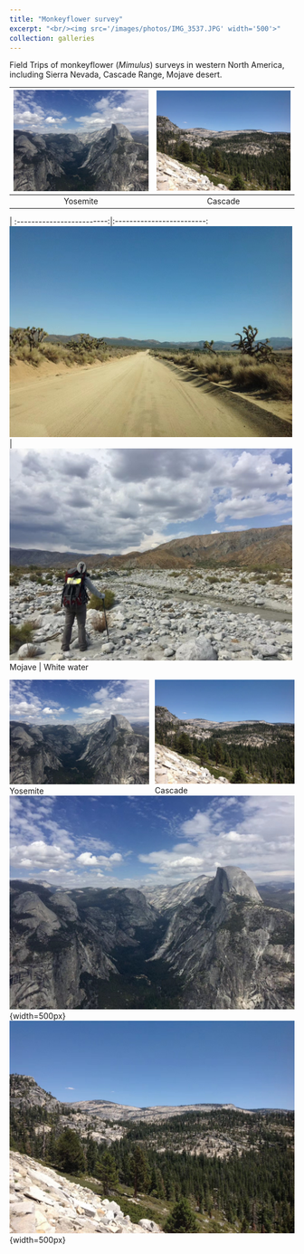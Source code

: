 ```yaml
---
title: "Monkeyflower survey"
excerpt: "<br/><img src='/images/photos/IMG_3537.JPG' width='500'>"
collection: galleries
---
```


Field Trips of monkeyflower (*Mimulus*) surveys in western North America, including Sierra Nevada, Cascade Range, Mojave desert.


<img src="/images/photos/IMG_3537.JPG" width="500" /> | <img src="/images/photos/IMG_3539.JPG" width="500" />
:-------------------------:|:-------------------------:
Yosemite  |  Cascade

 |
:-------------------------:|:-------------------------:
<img src="/images/photos/IMG_3538.JPG" width="500" /> | <img src="/images/photos/IMG_3541.JPG" width="500" />
Mojave  |  White water

<div class="container">
    <div style="float:left;width:49%">
	    <img src="/images/photos/IMG_3537.JPG">
	    <figcaption>Yosemite</figcaption>
    </div>
    <div style="float:right;width:49%">
	    <img src="/images/photos/IMG_3539.JPG">
	    <figcaption>Cascade</figcaption>
    </div>
</div>

![](/images/photos/IMG_3537.JPG){width=500px} ![](/images/photos/IMG_3539.JPG){width=500px}

